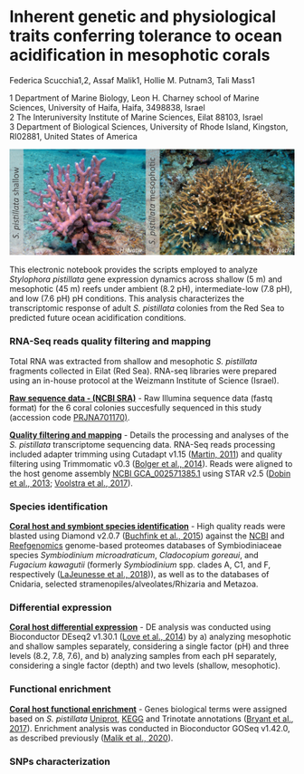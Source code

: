 # Inherent genetic and physiological traits conferring tolerance to ocean acidification in mesophotic corals
Federica Scucchia1,2, Assaf Malik1, Hollie M. Putnam3, Tali Mass1

1 Department of Marine Biology, Leon H. Charney school of Marine Sciences, University of Haifa, Haifa, 3498838, Israel                                                                               
2 The Interuniversity Institute of Marine Sciences, Eilat 88103, Israel                                                                                                             
3 Department of Biological Sciences, University of Rhode Island, Kingston, RI02881, United States of America

![pic](https://github.com/fscucchia/Spistillata_OA_Shallow_and_Mesophotic/blob/main/media/Shallow_and_Mesophotic_pictures.jpg?raw=true)

This electronic notebook provides the scripts employed to analyze _Stylophora pistillata_ gene expression dynamics across shallow (5 m) and mesophotic (45 m) reefs under ambient (8.2 pH), intermediate-low (7.8 pH), and low (7.6 pH) pH conditions. This analysis characterizes the transcriptomic response of adult _S. pistillata_ colonies from the Red Sea to predicted future ocean acidification conditions.

### RNA-Seq reads quality filtering and mapping

Total RNA was extracted from shallow and mesophotic _S. pistillata_ fragments collected in Eilat (Red Sea). RNA-seq libraries were prepared using an in-house protocol at the Weizmann Institute of Science (Israel). 

**[Raw sequence data - (NCBI SRA)](https://dataview.ncbi.nlm.nih.gov/object/PRJNA701170?reviewer=2sdh5ejluhr6na11607otr0c7i)** - Raw Illumina sequence data (fastq format) for the 6 coral colonies succesfully sequenced in this study (accession code [PRJNA701170)](https://dataview.ncbi.nlm.nih.gov/object/PRJNA701170?reviewer=2sdh5ejluhr6na11607otr0c7i).

**[Quality filtering and mapping](https://github.com/fscucchia/Spistillata_OA_Shallow_and_Mesophotic/tree/main/QC_and_Mapping)** - Details the processing and analyses of the _S. pistillata_ transcriptome sequencing data. RNA-Seq reads processing included adapter trimming using Cutadapt v1.15 ([Martin, 2011](https://doi.org/10.14806/ej.17.1.200)) and quality filtering using Trimmomatic v0.3 ([Bolger et al., 2014](https://doi.org/10.1093/bioinformatics/btu170)). Reads were aligned to the host genome assembly [NCBI GCA_002571385.1](https://www.ncbi.nlm.nih.gov/assembly/GCF_002571385.1/) using STAR v2.5 ([Dobin et al., 2013](https://doi.org/10.1093/bioinformatics/bts635); [Voolstra et al., 2017](https://doi.org/10.1038/s41598-017-17484-x)). 

### Species identification

**[Coral host and symbiont species identification](https://github.com/fscucchia/Spistillata_OA_Shallow_and_Mesophotic/tree/main/Species_identification)** - High quality reads were blasted using Diamond v2.0.7 ([Buchfink et al., 2015](https://doi.org/10.1038/nmeth.3176)) against the [NCBI](https://www.ncbi.nlm.nih.gov/) and [Reefgenomics](http://reefgenomics.org/) genome-based proteomes databases of Symbiodiniaceae species _Symbiodinium microadraticum_, _Cladocopium goreaui_, and _Fugacium kawagutii_ (formerly _Symbiodinium_ spp. clades A, C1, and F, respectively ([LaJeunesse et al., 2018](https://doi.org/10.1016/j.cub.2018.07.008))), as well as to the databases of Cnidaria, selected stramenopiles/alveolates/Rhizaria and Metazoa.

### Differential expression

**[Coral host differential expression](https://github.com/fscucchia/Spistillata_OA_Shallow_and_Mesophotic/tree/main/DE)** - DE analysis was conducted using Bioconductor DEseq2 v1.30.1 ([Love et al., 2014](https://doi.org/10.1186/s13059-014-0550-8)) by a) analyzing mesophotic and shallow samples separately, considering a single factor (pH) and three levels (8.2, 7.8, 7.6), and b) analyzing samples from each pH separately, considering a single factor (depth) and two levels (shallow, mesophotic).

### Functional enrichment

**[Coral host functional enrichment](https://github.com/fscucchia/Spistillata_OA_Shallow_and_Mesophotic/tree/main/Enrichment)** - Genes biological terms were assigned based on _S. pistillata_ [Uniprot](https://www.uniprot.org/), [KEGG](https://www.kegg.jp/) and Trinotate annotations ([Bryant et al., 2017](https://doi.org/10.1016/j.celrep.2016.12.063)). Enrichment analysis was conducted in Bioconductor GOSeq v1.42.0, as described previously ([Malik et al., 2020](https://doi.org/10.1016/j.actbio.2020.01.010)). 

### SNPs characterization